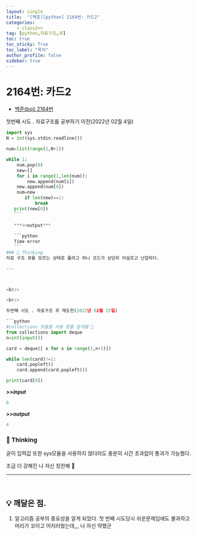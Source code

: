 ```yaml
---
layout: single
title:  "[백준][python] 2164번: 카드2"
categories: 
    - class2++
tag: [python,자료구조,큐]
toc: true
toc_sticky: True
toc_label: "목차"
author_profile: false
sidebar: true
---
```


# 2164번: 카드2



* [백준(boj) 2164번](https://www.acmicpc.net/problem/2164)

  

 첫번째 시도 . 자료구조를 공부하기 이전(2022년 02월 4일)

 ```python
 import sys
 N = int(sys.stdin.readline())
 
 num=list(range(1,N+1))
 
 while 1:
     num.pop(0)
     new=[]
     for i in range(1,len(num)):
         new.append(num[i])
     new.append(num[0])
     num=new
        if len(new)==1:
            break
    print(new[0])
    ```
    
    ***>>output***
    
    ```python
    Time error
    ```
 ### 🌝 Thinking
 자료 구조 큐를 모르는 상태로 풀려고 하니 코드가 상당히 어설프고 난잡하다.

---



<br/>

<br/>

 두번째 시도 . 자료구조 후 재도전(2022년 02월 15일)

 ```python
 #collections 모듈을 사용 할줄 알게됌 😤
 from collections import deque
 n=int(input())
 
 card = deque([ x for x in range(1,n+1)])
 
 while len(card)!=1:
     card.popleft()
     card.append(card.popleft())
 
 print(card[0])
 ```

 ***>>input***

 ```python
 6
 ```

 ***>>output***

 ```python
 4
 ```
 ### 🌝 Thinking

굳이 입력값 또한  sys모듈을 사용하지 않더라도 충분히 시간 초과없이 통과가 가능했다.

조금 더 강해진 나 자신 칭찬해 🦾

---

<br/>

## 💡 깨달은 점.

1. 알고리즘 공부의 중요성을 알게 되었다. 첫 번째 시도당시 쉬운문제임에도 불과하고 머리가 꼬이고 어지러웠는데,,, 나 자신 약했군
